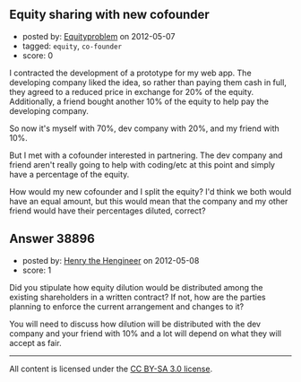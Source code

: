 ## Equity sharing with new cofounder

- posted by: [Equityproblem](https://stackexchange.com/users/-1/17859-equityproblem) on 2012-05-07
- tagged: `equity`, `co-founder`
- score: 0

I contracted the development of a prototype for my web app. The developing company liked the idea, so rather than paying them cash in full, they agreed to a reduced price in exchange for 20% of the equity. Additionally, a friend bought another 10% of the equity to help pay the developing company.

So now it's myself with 70%, dev company with 20%, and my friend with 10%. 

But I met with a cofounder interested in partnering. The dev company and friend aren't really going to help with coding/etc at this point and simply have a percentage of the equity.

How would my new cofounder and I split the equity? I'd think we both would have an equal amount, but this would mean that the company and my other friend would have their percentages diluted, correct?



## Answer 38896

- posted by: [Henry the Hengineer](https://stackexchange.com/users/-1/1692-henry-the-hengineer) on 2012-05-08
- score: 1

Did you stipulate how equity dilution would be distributed among the existing shareholders in a written contract? If not, how are the parties planning to enforce the current arrangement and changes to it?

You will need to discuss how dilution will be distributed with the dev company and your friend with 10% and a lot will depend on what they will accept as fair.



---

All content is licensed under the [CC BY-SA 3.0 license](https://creativecommons.org/licenses/by-sa/3.0/).
